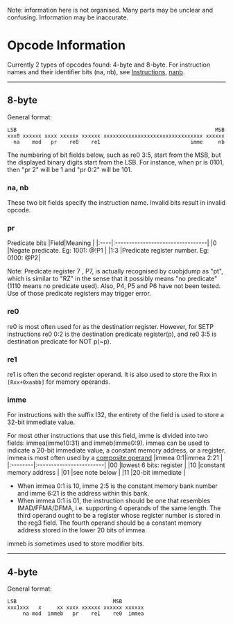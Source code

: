 Note: information here is not organised. Many parts may be unclear and confusing. Information may be inaccurate.



# Opcode Information #
Currently 2 types of opcodes found: 4-byte and 8-byte. For instruction names and their identifier bits (na, nb), see [Instructions](Instructions.md), [nanb](nanb.md).


---

## 8-byte ##
General format:
```
LSB                                                                MSB
xxx0 xxxxxx xxxx xxxxxx xxxxxx xxxxxxxxxxxxxxxxxxxxxxxxxxxxxxxx xxxxxx
  na    mod   pr    re0    re1                             imme     nb
```
The numbering of bit fields below, such as re0 3:5, start from the MSB, but the displayed binary digits start from the LSB. For instance, when pr is 0101, then "pr 2" will be 1 and "pr 0:2" will be 101.

### na, nb ###
These two bit fields specify the instruction name. Invalid bits result in invalid opcode.

### pr ###
Predicate bits
|Field|Meaning                           |
|:----|:---------------------------------|
|0    |Negate predicate. Eg: 1001: @!P1  |
|1:3  |Predicate register number. Eg: 0100: @P2|

Note: Predicate register 7 , P7, is actually recognised by cuobjdump as "pt", which is similar to "RZ" in the sense that it possibly means "no predicate" (1110 means no predicate used). Also, P4, P5 and P6 have not been tested. Use of those predicate registers may trigger error.

### re0 ###
re0 is most often used for as the destination register. However, for SETP instructions re0 0:2 is the destination predicate register(p), and re0 3:5 is destination predicate for NOT p(~p).
### re1 ###
re1 is often the second register operand. It is also used to store the Rxx in `[Rxx+0xaabb]` for memory operands.

### imme ###
For instructions with the suffix I32, the entirety of the field is used to store a 32-bit immediate value.

For most other instructions that use this field, imme is divided into two fields: immea(imme10:31) and immeb(imme0:9). immea can be used to indicate a 20-bit immediate value, a constant memory address, or a register. immea is most often used by a [composite operand](SourceFormat#Composite_operand.md)
|immea 0:1|immea 2:21               |
|:--------|:------------------------|
|00        |lowest 6 bits: register |
|10        |constant memory address |
|01        |see note below          |
|11        |20-bit immediate        |

  * When immea 0:1 is 10, imme 2:5 is the constant memory bank number and imme 6:21 is the address within this bank.
  * When immea 0:1 is 01, the instruction should be one that resembles IMAD/FFMA/DFMA, i.e. supporting 4 operands of the same length. The third operand ought to be a register whose register number is stored in the reg3 field. The fourth operand should be a constant memory address stored in the lower 20 bits of immea.

immeb is sometimes used to store modifier bits.


---

## 4-byte ##
General format:
```
LSB                               MSB
xxx1xxx   x     xx xxxx xxxxxx xxxxxx xxxxxx
     na mod  immeb   pr    re1    re0  immea
```